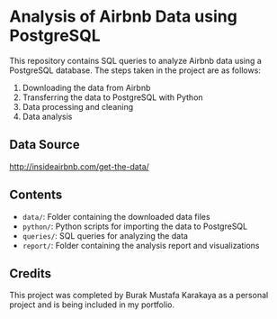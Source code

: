 # Analysis of Airbnb Data using PostgreSQL

This repository contains SQL queries to analyze Airbnb data using a PostgreSQL database. The steps taken in the project are as follows:

1. Downloading the data from Airbnb
2. Transferring the data to PostgreSQL with Python
3. Data processing and cleaning
4. Data analysis

## Data Source
http://insideairbnb.com/get-the-data/

## Contents
- `data/`: Folder containing the downloaded data files
- `python/`: Python scripts for importing the data to PostgreSQL
- `queries/`: SQL queries for analyzing the data
- `report/`: Folder containing the analysis report and visualizations

## Credits
This project was completed by Burak Mustafa Karakaya as a personal project and is being included in my portfolio.

